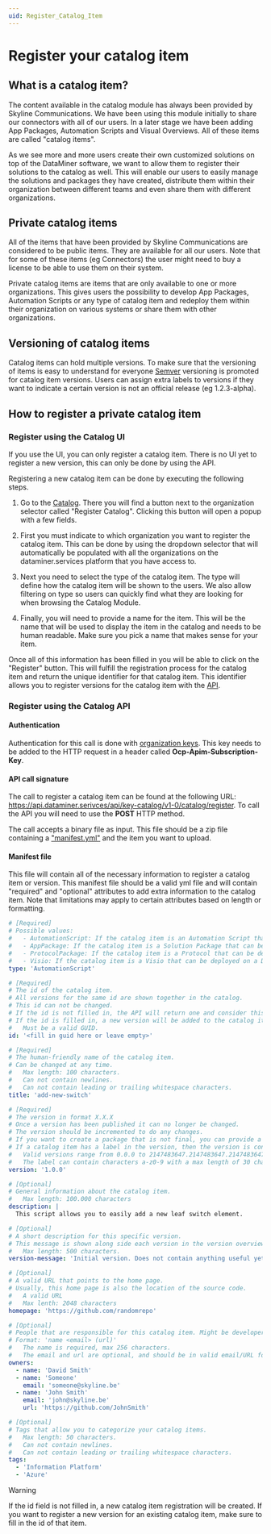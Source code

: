 ```yaml
---
uid: Register_Catalog_Item
---
```


# Register your catalog item

## What is a catalog item?

The content available in the catalog module has always been provided by Skyline Communications. We have been using this module initially to share our connectors with all of our users. In a later stage we have been adding App Packages, Automation Scripts and Visual Overviews. All of these items are called "catalog items".

As we see more and more users create their own customized solutions on top of the DataMiner software, we want to allow them to register their solutions to the catalog as well. This will enable our users to easily manage the solutions and packages they have created, distribute them within their organization between different teams and even share them with different organizations.

## Private catalog items

All of the items that have been provided by Skyline Communications are considered to be public items. They are available for all our users. Note that for some of these items (eg Connectors) the user might need to buy a license to be able to use them on their system.

Private catalog items are items that are only available to one or more organizations. This gives users the possibility to develop App Packages, Automation Scripts or any type of catalog item and redeploy them within their organization on various systems or share them with other organizations.

## Versioning of catalog items

Catalog items can hold multiple versions. To make sure that the versioning of items is easy to understand for everyone [Semver](https://semver.org/) versioning is promoted for catalog item versions. Users can assign extra labels to versions if they want to indicate a certain version is not an official release (eg 1.2.3-alpha).

## How to register a private catalog item

### Register using the Catalog UI

If you use the UI, you can only register a catalog item. There is no UI yet to register a new version, this can only be done by using the API.

Registering a new catalog item can be done by executing the following steps.

1. Go to the [Catalog](https://catalog.dataminer.services). There you will find a button next to the organization selector called         "Register Catalog". Clicking this button will open a popup with a few fields.

1. First you must indicate to which organization you want to register the catalog item. This can be done by using the dropdown selector that will automatically be populated with all the organizations on the dataminer.services platform that you have access to.

1. Next you need to select the type of the catalog item. The type will define how the catalog item will be shown to the users. We also allow filtering on type so users can quickly find what they are looking for when browsing the Catalog Module.

1. Finally, you will need to provide a name for the item. This will be the name that will be used to display the item in the catalog and needs to be human readable. Make sure you pick a name that makes sense for your item.

Once all of this information has been filled in you will be able to click on the "Register" button. This will fulfill the registration process for the catalog item and return the unique identifier for that catalog item. This identifier allows you to register versions for the catalog item with the [API](xref:Register_catalog_item#register_new_versions_using_the_catalog_api).

### Register using the Catalog API

#### Authentication

Authentication for this call is done with [organization keys](xref:Managing_DCP_keys#organization_keys). This key needs to be added to the HTTP request in a header called **Ocp-Apim-Subscription-Key**.

#### API call signature

The call to register a catalog item can be found at the following URL: <https://api.dataminer.serivces/api/key-catalog/v1-0/catalog/register>. To call the API you will need to use the **POST** HTTP method.

The call accepts a binary file as input. This file should be a zip file containing a ["manifest.yml"](xref:#manifest_file) and the item you want to upload.

#### Manifest file

This file will contain all of the necessary information to register a catalog item or version. This manifest file should be a valid yml file and will contain "required" and "optional" attributes to add extra information to the catalog item. Note that limitations may apply to certain attributes based on length or formatting.

```yml
# [Required]
# Possible values: 
#   - AutomationScript: If the catalog item is an Automation Script that can be deployed on a DataMiner System.
#   - AppPackage: If the catalog item is a Solution Package that can be deployed on a DataMiner System.
#   - ProtocolPackage: If the catalog item is a Protocol that can be deployed on a DataMiner System.
#   - Visio: If the catalog item is a Visio that can be deployed on a DataMiner System.
type: 'AutomationScript'

# [Required] 
# The id of the catalog item.
# All versions for the same id are shown together in the catalog.
# This id can not be changed. 
# If the id is not filled in, the API will return one and consider this as the registration of a new item.
# If the id is filled in, a new version will be added to the catalog item with the given version number.
#   Must be a valid GUID.
id: '<fill in guid here or leave empty>'

# [Required] 
# The human-friendly name of the catalog item. 
# Can be changed at any time.
#   Max length: 100 characters.
#   Can not contain newlines.
#   Can not contain leading or trailing whitespace characters.
title: 'add-new-switch'

# [Required] 
# The version in format X.X.X
# Once a version has been published it can no longer be changed.
# The version should be incremented to do any changes.
# If you want to create a package that is not final, you can provide a label at the end: X.X.X-label
# If a catalog item has a label in the version, then the version is considered to be a pre-release version, and not an official one.
#   Valid versions range from 0.0.0 to 2147483647.2147483647.2147483647
#   The label can contain characters a-z0-9 with a max length of 30 characters.
version: '1.0.0'

# [Optional]
# General information about the catalog item.
#   Max length: 100.000 characters
description: |
  This script allows you to easily add a new leaf switch element.

# [Optional]
# A short description for this specific version.
# This message is shown along side each version in the version overviews in the catalog. 
#   Max length: 500 characters.
version-message: 'Initial version. Does not contain anything useful yet.'

# [Optional]
# A valid URL that points to the home page.
# Usually, this home page is also the location of the source code.
#   A valid URL
#   Max lenth: 2048 characters
homepage: 'https://github.com/randomrepo'

# [Optional]
# People that are responsible for this catalog item. Might be developers but is not required.
# Format: 'name <email> (url)'
#   The name is required, max 256 characters.
#   The email and url are optional, and should be in valid email/URL formats.
owners:
  - name: 'David Smith'
  - name: 'Someone'
    email: 'someone@skyline.be'
  - name: 'John Smith'
    email: 'john@skyline.be'
    url: 'https://github.com/JohnSmith'

# [Optional]
# Tags that allow you to categorize your catalog items.
#   Max length: 50 characters.
#   Can not contain newlines.
#   Can not contain leading or trailing whitespace characters.
tags:
  - 'Information Platform'
  - 'Azure'
```

> [!WARNING]
> If the id field is not filled in, a new catalog item registration will be created.
> If you want to register a new version for an existing catalog item, make sure to fill in the id of that item.
